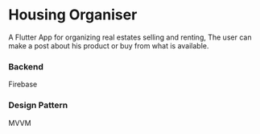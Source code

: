 # Housing Organiser

A Flutter App for organizing real estates selling and renting, The user can make a post about his product or buy from what is available.

### Backend

Firebase

### Design Pattern

MVVM
